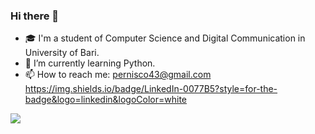 ### Hi there 👋

- 🎓 I'm a student of Computer Science and Digital Communication in University of Bari.
- 🌱 I’m currently learning Python.
- 📫 How to reach me: pernisco43@gmail.com
https://img.shields.io/badge/LinkedIn-0077B5?style=for-the-badge&logo=linkedin&logoColor=white
<img src="https://it.linkedin.com/in/marco-pernisco-96b0831a3?original_referer=https%3A%2F%2Fwww.google.com%2F style=for-the-badge&logo=linkedin&logoColor=white" />
